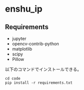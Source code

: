 # enshu_ip

## Requirements
- jupyter
- opencv-contrib-python
- matplotlib
- scipy
- Pillow

以下のコマンドでインストールできる。
```
cd code
pip install -r requirements.txt
```
